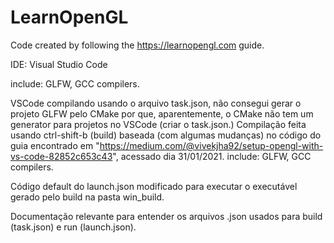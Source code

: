 # LearnOpenGL
Code created by following the https://learnopengl.com guide. 

IDE: Visual Studio Code

include: GLFW, GCC compilers.

VSCode compilando usando o arquivo task.json, não consegui gerar o projeto GLFW pelo CMake por que, aparentemente, o CMake não tem um generator para projetos no VSCode (criar o task.json.) Compilação feita usando ctrl-shift-b (build) baseada (com algumas mudanças) no código do guia encontrado em  "https://medium.com/@vivekjha92/setup-opengl-with-vs-code-82852c653c43", acessado dia 31/01/2021. include: GLFW, GCC compilers.

Código default do launch.json modificado para executar o executável gerado pelo build na pasta win_build.

Documentação relevante para entender os arquivos .json usados para build (task.json) e run (launch.json).

